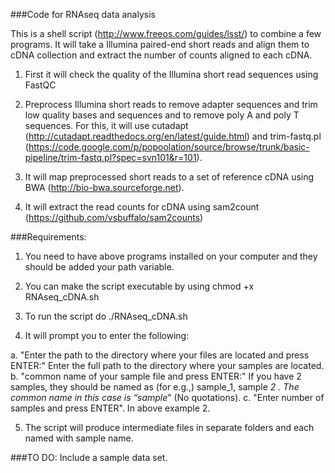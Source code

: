 ###Code for RNAseq data analysis

This is a shell script (http://www.freeos.com/guides/lsst/) to combine a few programs. It will take a Illumina paired-end short reads and align them to cDNA collection and extract the number of counts aligned to each cDNA. 

1.  First it will check the quality of the Illumina short read sequences using FastQC 

2.	Preprocess Illumina short reads to remove adapter sequences and trim low quality bases and sequences and to remove poly A and poly T sequences. For this, it will use  cutadapt (http://cutadapt.readthedocs.org/en/latest/guide.html) and trim-fastq.pl  (https://code.google.com/p/popoolation/source/browse/trunk/basic-pipeline/trim-fastq.pl?spec=svn101&r=101).

3.	It will map preprocessed short reads to a set of reference cDNA using BWA (http://bio-bwa.sourceforge.net). 

4.	It will extract the read counts for cDNA using sam2count (https://github.com/vsbuffalo/sam2counts) 


###Requirements:
1.	You need to have above programs installed on your computer and they should be added your path variable.

2.	You can make the script executable by using chmod +x  RNAseq_cDNA.sh

3.	To run the script do ./RNAseq_cDNA.sh 

4.	It will prompt you to enter the following:

  a.	"Enter the path to the directory where your files are located and press ENTER:"  Enter the full path to the directory where your samples are located.
  b.	"common name of your sample file and press ENTER:"  If you have 2 samples, they should be named as  (for e.g.,) sample_1, sample _2 . The common name in this case is “sample_” (No quotations). 
  c.	"Enter number of samples and press ENTER". In above example 2. 

5.	The script will produce intermediate files in separate folders and each named with sample name. 

###TO DO:
Include a sample data set. 
